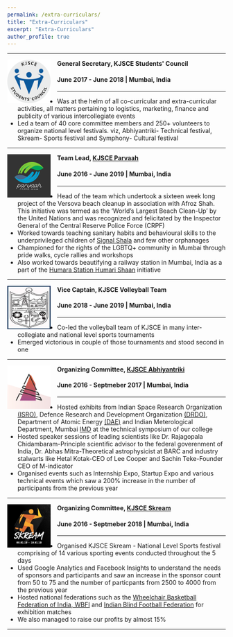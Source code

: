 ```yaml
---
permalink: /extra-curriculars/
title: "Extra-Curriculars"
excerpt: "Extra-Curriculars"
author_profile: true
---
```


-----
<img align="left" height="100" width="100" src="../images/stuco.png" style="padding-right:15px">

**General Secretary, KJSCE Students' Council**
#### June 2017 - June 2018 | Mumbai, India

-----
* Was at the helm of all co-curricular and extra-curricular activities, all matters pertaining to logistics, marketing, finance and publicity of various intercollegiate events
* Led a team of 40 core committee members and 250+ volunteers to organize national level festivals. viz, Abhiyantriki- Technical festival, Skream- Sports festival and Symphony- Cultural festival

-----
<img align="left" height="100" width="100" src="../images/parvaah.png" style="padding-right:15px">

**Team Lead, [KJSCE Parvaah](https://www.facebook.com/kjsce.Parvaah/)**
#### June 2016 - June 2019 | Mumbai, India

-----
* Head of the team which undertook a sixteen week long project of the Versova beach cleanup in association with Afroz Shah. This initiative was termed as the ‘World’s Largest Beach Clean-Up’ by the United Nations and was recognized and felicitated by the Inspector General of the Central Reserve Police Force (CRPF)
* Worked towards teaching sanitary habits and behavioural skills to the underprivileged children of [Signal Shala](http://signalshala.in/) and few other orphanages
* Championed for the rights of the LGBTQ+ community in Mumbai through pride walks, cycle rallies and workshops
* Also worked towards beautifying a railway station in Mumbai, India as a part of the [Humara Station Humari Shaan](https://mumbaifirst.org/hamara-station-hamari-shaan/) initiative <br>

-----
<img align="left" height="100" width="100" src="../images/KJSCE1.png" style="padding-right:15px">

**Vice Captain, KJSCE Volleyball Team**
#### June 2018 - June 2019 | Mumbai, India
-----
* Co-led the volleyball team of KJSCE in many inter-collegiate and national level sports tournaments
* Emerged victorious in couple of those tournaments and stood second in one <br>

-----
<img align="left" height="100" width="100" src="../images/abhiyantriki.png" style="padding-right:15px">

**Organizing Committee, [KJSCE Abhiyantriki](http://kjsce-abhiyantriki.org/)**
#### June 2016 - Septmeber 2017 | Mumbai, India

-----
* Hosted exhibits from Indian Space Research Organization [(ISRO)](https://www.isro.gov.in/), Defence Research and Development Organization [(DRDO)](https://www.drdo.gov.in/home), Department of Atomic Energy [(DAE)](http://www.dae.gov.in/) and Indian Meterological Department, Mumbai [IMD](http://www.imdmumbai.gov.in/) at the technical symposium of our college
* Hosted speaker sessions of leading scientists like Dr. Rajagopala Chidambaram-Principle scientific advisor to the federal goverenment of India, Dr. Abhas Mitra-Theoretical astrophysicist at BARC and industry stalwarts like Hetal Kotak-CEO of Lee Cooper and Sachin Teke-Founder CEO of M-indicator
* Organised events such as Internship Expo, Startup Expo and various technical events which saw a 200% increase in the number of participants from the previous year <br>

-----
<img align="left" height="100" width="100" src="../images/skream.jpg" style="padding-right:15px">

**Organizing Committee, [KJSCE Skream](https://kjsce-skream.org/)**
#### June 2016 - Septmeber 2018 | Mumbai, India

-----
* Organised KJSCE Skream - National Level Sports festival comprising of 14 various sporting events conducted throughout the 5 days
* Used Google Analytics and Facebook Insights to understand the needs of sponsors and participants and saw an increase in the sponsor count from 50 to 75 and the number of particpants from 2500 to 4000 from the previous year
* Hosted national federations such as the [Wheelchair Basketball Federation of India, WBFI](http://www.wbfi.org.in/) and [Indian Blind Football Federation](http://blindfootball.in/) for exhibition matches
* We also managed to raise our profits by almost 15% <br>

-----
